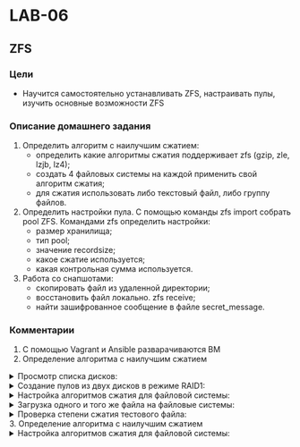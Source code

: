 # LAB-06
## ZFS
### Цели
- Научится самостоятельно устанавливать ZFS, настраивать пулы, изучить основные возможности ZFS

### Описание домашнего задания
1. Определить алгоритм с наилучшим сжатием:
	- определить какие алгоритмы сжатия поддерживает zfs (gzip, zle, lzjb, lz4);
	- создать 4 файловых системы на каждой применить свой алгоритм сжатия;
	- для сжатия использовать либо текстовый файл, либо группу файлов.
2. Определить настройки пула. С помощью команды zfs import собрать pool ZFS. Командами zfs определить настройки:
	- размер хранилища;
	- тип pool;
	- значение recordsize;
	- какое сжатие используется;
	- какая контрольная сумма используется.
3. Работа со снапшотами:
	- скопировать файл из удаленной директории;
	- восстановить файл локально. zfs receive;
	- найти зашифрованное сообщение в файле secret_message.


### Комментарии
1. С помощью Vagrant и Ansible разварачиваются ВМ
2. Определение алгоритма с наилучшим сжатием
 <details>
<summary> Просмотр списка дисков: </summary>

```
root@zfs:~# lsblk 
NAME   MAJ:MIN RM   SIZE RO TYPE MOUNTPOINTS
sda      8:0    0   128G  0 disk 
├─sda1   8:1    0   487M  0 part /boot
├─sda2   8:2    0   1,9G  0 part [SWAP]
└─sda3   8:3    0 125,6G  0 part /
sdb      8:16   0     1G  0 disk 
sdc      8:32   0     1G  0 disk 
sdd      8:48   0     1G  0 disk 
sde      8:64   0     1G  0 disk 
sdf      8:80   0     1G  0 disk 
sdg      8:96   0     1G  0 disk 
sdh      8:112  0     1G  0 disk 
sdi      8:128  0     1G  0 disk                                                     
```
</details>
 <details>
<summary> Создание пулов из двух дисков в режиме RAID1: </summary>

```
root@zfs:~# zpool create otus1 mirror /dev/sdb /dev/sdc
root@zfs:~# zpool create otus2 mirror /dev/sdd /dev/sde
root@zfs:~# zpool create otus3 mirror /dev/sdf /dev/sdg
root@zfs:~# zpool create otus4 mirror /dev/sdh /dev/sdi                                                    
root@zfs:~#
root@zfs:~#
root@zfs:~# zpool list
NAME    SIZE  ALLOC   FREE  CKPOINT  EXPANDSZ   FRAG    CAP  DEDUP    HEALTH  ALTROOT
otus1   960M   116K   960M        -         -     0%     0%  1.00x    ONLINE  -
otus2   960M   108K   960M        -         -     0%     0%  1.00x    ONLINE  -
otus3   960M   114K   960M        -         -     0%     0%  1.00x    ONLINE  -
otus4   960M   122K   960M        -         -     0%     0%  1.00x    ONLINE  -                                                   
```
</details>
 <details>
<summary> Настройка алгоритмов сжатия для файловой системы: </summary>

```
root@zfs:~# zfs set compression=lzjb otus1
root@zfs:~# zfs set compression=lz4 otus2
root@zfs:~# zfs set compression=gzip-9 otus3
root@zfs:~# zfs set compression=zle otus4                                                    
root@zfs:~# 
root@zfs:~#
root@zfs:~# zfs get all | grep compression
otus1  compression           lzjb                       local
otus2  compression           lz4                        local
otus3  compression           gzip-9                     local
otus4  compression           zle                        local                                                   
```
</details>
 <details>
<summary> Загрузка одного и того же файла на файловые системы: </summary>

```
root@zfs:~# for i in {1..4}; do wget -P /otus$i https://gutenberg.org/cache/epub/2600/pg2600.converter.log; done
--2024-08-25 21:03:04--  https://gutenberg.org/cache/epub/2600/pg2600.converter.log
Распознаётся gutenberg.org (gutenberg.org)… 152.19.134.47, 2610:28:3090:3000:0:bad:cafe:47
Подключение к gutenberg.org (gutenberg.org)|152.19.134.47|:443... соединение установлено.
HTTP-запрос отправлен. Ожидание ответа… 200 OK
Длина: 41070955 (39M) [text/plain]
Сохранение в: «/otus1/pg2600.converter.log»

pg2600.converter.log                      100%[==================================================================================>]  39,17M  7,76MB/s    за 5,9s    

2024-08-25 21:03:11 (6,69 MB/s) - «/otus1/pg2600.converter.log» сохранён [41070955/41070955]

--2024-08-25 21:03:11--  https://gutenberg.org/cache/epub/2600/pg2600.converter.log
Распознаётся gutenberg.org (gutenberg.org)… 152.19.134.47, 2610:28:3090:3000:0:bad:cafe:47
Подключение к gutenberg.org (gutenberg.org)|152.19.134.47|:443... соединение установлено.
HTTP-запрос отправлен. Ожидание ответа… 200 OK
Длина: 41070955 (39M) [text/plain]
Сохранение в: «/otus2/pg2600.converter.log»

pg2600.converter.log                      100%[==================================================================================>]  39,17M  9,25MB/s    за 5,0s    

2024-08-25 21:03:17 (7,77 MB/s) - «/otus2/pg2600.converter.log» сохранён [41070955/41070955]

--2024-08-25 21:03:17--  https://gutenberg.org/cache/epub/2600/pg2600.converter.log
Распознаётся gutenberg.org (gutenberg.org)… 152.19.134.47, 2610:28:3090:3000:0:bad:cafe:47
Подключение к gutenberg.org (gutenberg.org)|152.19.134.47|:443... соединение установлено.
HTTP-запрос отправлен. Ожидание ответа… 200 OK
Длина: 41070955 (39M) [text/plain]
Сохранение в: «/otus3/pg2600.converter.log»

pg2600.converter.log                      100%[==================================================================================>]  39,17M  4,86MB/s    за 7,4s    

2024-08-25 21:03:25 (5,29 MB/s) - «/otus3/pg2600.converter.log» сохранён [41070955/41070955]

--2024-08-25 21:03:25--  https://gutenberg.org/cache/epub/2600/pg2600.converter.log
Распознаётся gutenberg.org (gutenberg.org)… 152.19.134.47, 2610:28:3090:3000:0:bad:cafe:47
Подключение к gutenberg.org (gutenberg.org)|152.19.134.47|:443... соединение установлено.
HTTP-запрос отправлен. Ожидание ответа… 200 OK
Длина: 41070955 (39M) [text/plain]
Сохранение в: «/otus4/pg2600.converter.log»

pg2600.converter.log                      100%[==================================================================================>]  39,17M  10,2MB/s    за 4,7s    

2024-08-25 21:03:31 (8,40 MB/s) - «/otus4/pg2600.converter.log» сохранён [41070955/41070955]

root@zfs:~# 
root@zfs:~# 
root@zfs:~# ls -l /otus*
/otus1:
итого 22084
-rw-r--r-- 1 root root 41070955 авг  2 12:54 pg2600.converter.log

/otus2:
итого 18001
-rw-r--r-- 1 root root 41070955 авг  2 12:54 pg2600.converter.log

/otus3:
итого 10963
-rw-r--r-- 1 root root 41070955 авг  2 12:54 pg2600.converter.log

/otus4:
итого 40136
-rw-r--r-- 1 root root 41070955 авг  2 12:54 pg2600.converter.log
                                                   
```
</details>
 <details>
<summary> Проверка степени сжатия тестового файла: </summary>

```
root@zfs:~# zfs list
NAME    USED  AVAIL  REFER  MOUNTPOINT
otus1  21.7M   810M  21.6M  /otus1
otus2  17.7M   814M  17.6M  /otus2
otus3  10.9M   821M  10.7M  /otus3
otus4  39.3M   793M  39.2M  /otus4
root@zfs:~# 
root@zfs:~# 
root@zfs:~# 
root@zfs:~# zfs get all | grep compressratio | grep -v ref
otus1  compressratio         1.81x                      -
otus2  compressratio         2.23x                      -
otus3  compressratio         3.65x                      -
otus4  compressratio         1.00x                      -                                                    
```
</details>
3. Определение алгоритма с наилучшим сжатием
















 <details>
<summary> Настройка алгоритмов сжатия для файловой системы: </summary>

```
root@zfs:~# zfs set compression=lzjb otus1
root@zfs:~# zfs set compression=lz4 otus2
root@zfs:~# zfs set compression=gzip-9 otus3
root@zfs:~# zfs set compression=zle otus4                                                    
```
</details>